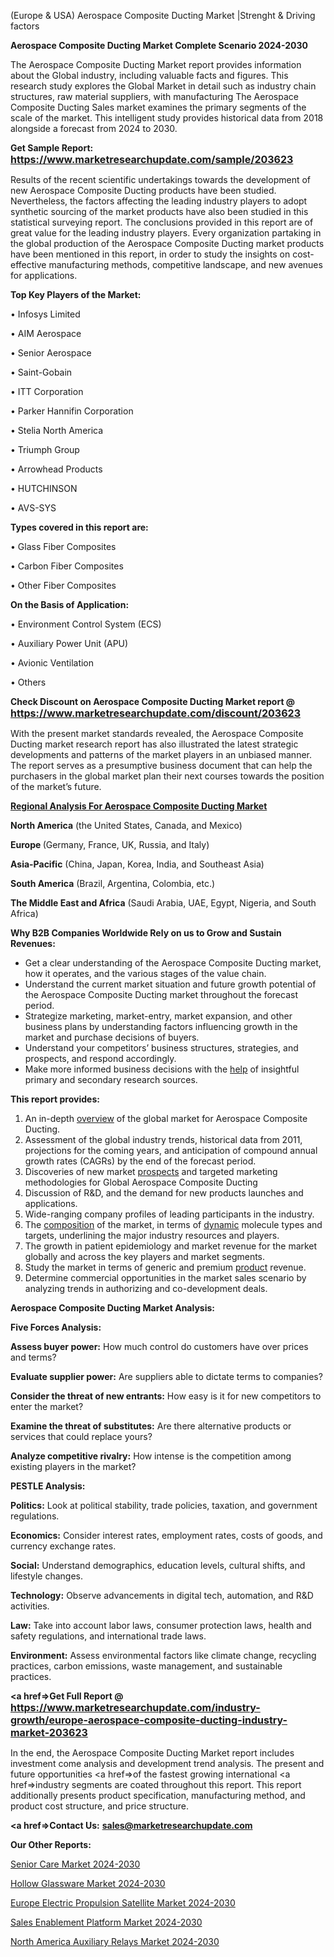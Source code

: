 (Europe & USA) Aerospace Composite Ducting Market |Strenght & Driving factors

<strong>Aerospace Composite Ducting Market Complete Scenario 2024-2030</strong>

The Aerospace Composite Ducting Market report provides information about the Global industry, including valuable facts and figures. This research study explores the Global Market in detail such as industry chain structures, raw material suppliers, with manufacturing The Aerospace Composite Ducting Sales market examines the primary segments of the scale of the market. This intelligent study provides historical data from 2018 alongside a forecast from 2024 to 2030.

<strong>Get Sample Report: <a href=https://www.marketresearchupdate.com/sample/203623><font size=3 color=#0000ff>https://www.marketresearchupdate.com/sample/203623</font></a></strong>

Results of the recent scientific undertakings towards the development of new Aerospace Composite Ducting products have been studied. Nevertheless, the factors affecting the leading industry players to adopt synthetic sourcing of the market products have also been studied in this statistical surveying report. The conclusions provided in this report are of great value for the leading industry players. Every organization partaking in the global production of the Aerospace Composite Ducting market products have been mentioned in this report, in order to study the insights on cost-effective manufacturing methods, competitive landscape, and new avenues for applications.

<strong>Top Key Players of the Market:</strong>

• Infosys Limited

• AIM Aerospace

• Senior Aerospace

• Saint-Gobain

• ITT Corporation

• Parker Hannifin Corporation

• Stelia North America

• Triumph Group

• Arrowhead Products

• HUTCHINSON

• AVS-SYS

<strong>Types covered in this report are: </strong>

• Glass Fiber Composites

• Carbon Fiber Composites

• Other Fiber Composites

<strong>On the Basis of Application:</strong>

• Environment Control System (ECS)

• Auxiliary Power Unit (APU)

• Avionic Ventilation

• Others

<strong>Check Discount on Aerospace Composite Ducting Market report @ <a href=https://www.marketresearchupdate.com/discount/203623><font size=3 color=#0000ff>https://www.marketresearchupdate.com/discount/203623</font></a></strong>

With the present market standards revealed, the Aerospace Composite Ducting market research report has also illustrated the latest strategic developments and patterns of the market players in an unbiased manner. The report serves as a presumptive business document that can help the purchasers in the global market plan their next courses towards the position of the market’s future.

<strong><u><b>Regional Analysis For Aerospace Composite Ducting Market</b></u></strong>

<strong><b>North America</b></strong> (the United States, Canada, and Mexico)

<strong><b>Europe </b></strong>(Germany, France, UK, Russia, and Italy)

<strong><b>Asia-Pacific</b></strong> (China, Japan, Korea, India, and Southeast Asia)

<strong><b>South America</b></strong> (Brazil, Argentina, Colombia, etc.)

<strong><b>The Middle East and Africa</b></strong> (Saudi Arabia, UAE, Egypt, Nigeria, and South Africa)

<strong>Why B2B Companies Worldwide Rely on us to Grow and Sustain Revenues:</strong>
<ul>
  <li>Get a clear understanding of the Aerospace Composite Ducting market, how it operates, and the various stages of the value chain.</li>
  <li>Understand the current market situation and future growth potential of the Aerospace Composite Ducting market throughout the forecast period.</li>
  <li>Strategize marketing, market-entry, market expansion, and other business plans by understanding factors influencing growth in the market and purchase decisions of buyers.</li>
  <li>Understand your competitors’ business structures, strategies, and prospects, and respond accordingly.</li>
  <li>Make more informed business decisions with the <a href=ASDF991299>help</a> of insightful primary and secondary research sources.</li>
</ul>
<strong>This report provides:</strong>
<ol>
  <li>An in-depth <a href=>overview</a> of the global market for Aerospace Composite Ducting.</li>
  <li>Assessment of the global industry trends, historical data from 2011, projections for the coming years, and anticipation of compound annual growth rates (CAGRs) by the end of the forecast period.</li>
  <li>Discoveries of new market <a href=>prospects</a> and targeted marketing methodologies for Global Aerospace Composite Ducting</li>
  <li>Discussion of R&amp;D, and the demand for new products launches and applications.</li>
  <li>Wide-ranging company profiles of leading participants in the industry.</li>
  <li>The <a href=ASDF881288>composition</a> of the market, in terms of <a href=>dynamic</a> molecule types and targets, underlining the major industry resources and players.</li>
  <li>The growth in patient epidemiology and market revenue for the market globally and across the key players and market segments.</li>
  <li>Study the market in terms of generic and premium <a href=>product</a> revenue.</li>
  <li>Determine commercial opportunities in the market sales scenario by analyzing trends in authorizing and co-development deals.</li>
</ol>

<strong>Aerospace Composite Ducting Market Analysis:</strong>

<strong>Five Forces Analysis:</strong>

<strong>Assess buyer power:</strong> How much control do customers have over prices and terms?

<strong>Evaluate supplier power:</strong> Are suppliers able to dictate terms to companies?

<strong>Consider the threat of new entrants:</strong> How easy is it for new competitors to enter the market?

<strong>Examine the threat of substitutes:</strong> Are there alternative products or services that could replace yours?

<strong>Analyze competitive rivalry:</strong> How intense is the competition among existing players in the market?

<strong>PESTLE Analysis:</strong>

<strong>Politics:</strong> Look at political stability, trade policies, taxation, and government regulations.

<strong>Economics:</strong> Consider interest rates, employment rates, costs of goods, and currency exchange rates.

<strong>Social:</strong> Understand demographics, education levels, cultural shifts, and lifestyle changes.

<strong>Technology:</strong> Observe advancements in digital tech, automation, and R&D activities.

<strong>Law:</strong> Take into account labor laws, consumer protection laws, health and safety regulations, and international trade laws.

<strong>Environment:</strong> Assess environmental factors like climate change, recycling practices, carbon emissions, waste management, and sustainable practices.

<strong><a href=>Get Full Report</a> @ <a href=https://www.marketresearchupdate.com/industry-growth/europe-aerospace-composite-ducting-industry-market-203623><font size=3 color=#0000ff>https://www.marketresearchupdate.com/industry-growth/europe-aerospace-composite-ducting-industry-market-203623</font></a></strong>

In the end, the Aerospace Composite Ducting Market report includes investment come analysis and development trend analysis. The present and future opportunities <a href=>of</a> the fastest growing international <a href=>industry</a> segments are coated throughout this report. This report additionally presents product specification, manufacturing method, and product cost structure, and price structure.

<strong><a href=><strong>Contact Us:</strong></a></strong>
<strong>sales@marketresearchupdate.com</strong>

<strong>Our Other Reports:</strong>

<a href=https://www.linkedin.com/pulse/senior-care-market-growth-possibilities-analysis>Senior Care Market 2024-2030</a>

<a href=https://www.linkedin.com/pulse/hollow-glassware-market-sizing-up-anticipating-trends>Hollow Glassware Market 2024-2030</a>

<a href=https://www.linkedin.com/pulse/europe-electric-propulsion-satellite-market-2023-manufacturers>Europe Electric Propulsion Satellite Market 2024-2030</a>

<a href=https://www.linkedin.com/pulse/sales-enablement-platform-market-2023-gpwzf/>Sales Enablement Platform Market 2024-2030</a>

<a href=https://www.linkedin.com/pulse/north-america-auxiliary-relays-market-2023-4zazf/>North America Auxiliary Relays Market 2024-2030</a>


